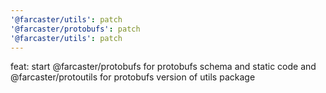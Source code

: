 ```yaml
---
'@farcaster/utils': patch
'@farcaster/protobufs': patch
'@farcaster/utils': patch
---
```


feat: start @farcaster/protobufs for protobufs schema and static code and @farcaster/protoutils for protobufs version of utils package

